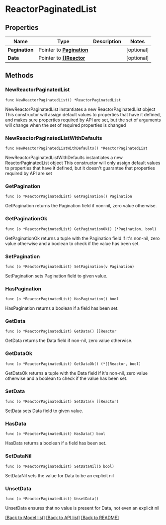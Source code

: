 # ReactorPaginatedList

## Properties

Name | Type | Description | Notes
------------ | ------------- | ------------- | -------------
**Pagination** | Pointer to [**Pagination**](Pagination.md) |  | [optional] 
**Data** | Pointer to [**[]Reactor**](Reactor.md) |  | [optional] 

## Methods

### NewReactorPaginatedList

`func NewReactorPaginatedList() *ReactorPaginatedList`

NewReactorPaginatedList instantiates a new ReactorPaginatedList object
This constructor will assign default values to properties that have it defined,
and makes sure properties required by API are set, but the set of arguments
will change when the set of required properties is changed

### NewReactorPaginatedListWithDefaults

`func NewReactorPaginatedListWithDefaults() *ReactorPaginatedList`

NewReactorPaginatedListWithDefaults instantiates a new ReactorPaginatedList object
This constructor will only assign default values to properties that have it defined,
but it doesn't guarantee that properties required by API are set

### GetPagination

`func (o *ReactorPaginatedList) GetPagination() Pagination`

GetPagination returns the Pagination field if non-nil, zero value otherwise.

### GetPaginationOk

`func (o *ReactorPaginatedList) GetPaginationOk() (*Pagination, bool)`

GetPaginationOk returns a tuple with the Pagination field if it's non-nil, zero value otherwise
and a boolean to check if the value has been set.

### SetPagination

`func (o *ReactorPaginatedList) SetPagination(v Pagination)`

SetPagination sets Pagination field to given value.

### HasPagination

`func (o *ReactorPaginatedList) HasPagination() bool`

HasPagination returns a boolean if a field has been set.

### GetData

`func (o *ReactorPaginatedList) GetData() []Reactor`

GetData returns the Data field if non-nil, zero value otherwise.

### GetDataOk

`func (o *ReactorPaginatedList) GetDataOk() (*[]Reactor, bool)`

GetDataOk returns a tuple with the Data field if it's non-nil, zero value otherwise
and a boolean to check if the value has been set.

### SetData

`func (o *ReactorPaginatedList) SetData(v []Reactor)`

SetData sets Data field to given value.

### HasData

`func (o *ReactorPaginatedList) HasData() bool`

HasData returns a boolean if a field has been set.

### SetDataNil

`func (o *ReactorPaginatedList) SetDataNil(b bool)`

 SetDataNil sets the value for Data to be an explicit nil

### UnsetData
`func (o *ReactorPaginatedList) UnsetData()`

UnsetData ensures that no value is present for Data, not even an explicit nil

[[Back to Model list]](../README.md#documentation-for-models) [[Back to API list]](../README.md#documentation-for-api-endpoints) [[Back to README]](../README.md)



